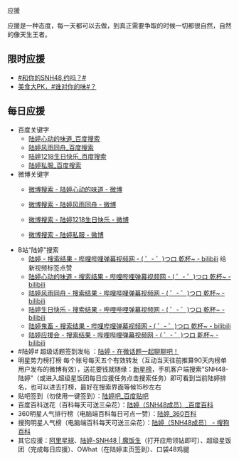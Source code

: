 应援

应援是一种态度，每一天都可以去做，到真正需要争取的时候一切都很自然，自然的像天生王者。

## 限时应援

- [#和你的SNH48,约吗？#](http://vote.weibo.com/poll/137574722)
- [美食大PK，#谁对你的味#？](http://vote.weibo.com/poll/137575272)

## 每日应援

- 百度关键字
  - [陆婷心动的味道_百度搜索](https://www.baidu.com/s?wd=%E9%99%86%E5%A9%B7%E5%BF%83%E5%8A%A8%E7%9A%84%E5%91%B3%E9%81%93)
  - [陆婷风雨同舟_百度搜索](https://www.baidu.com/s?wd=%E9%99%86%E5%A9%B7%E9%A3%8E%E9%9B%A8%E5%90%8C%E8%88%9F)
  - [陆婷1218生日快乐_百度搜索](https://www.baidu.com/s?wd=%E9%99%86%E5%A9%B71218%E7%94%9F%E6%97%A5%E5%BF%AB%E4%B9%90)
  - [陆婷私服_百度搜索](https://www.baidu.com/s?wd=%E9%99%86%E5%A9%B7%E7%A7%81%E6%9C%8D)
- 微博关键字
  - [微博搜索 - 陆婷心动的味道 - 微博](http://s.weibo.com/weibo/%25E9%2599%2586%25E5%25A9%25B7%25E5%25BF%2583%25E5%258A%25A8%25E7%259A%2584%25E5%2591%25B3%25E9%2581%2593)

  - [微博搜索 - 陆婷风雨同舟 - 微博](http://s.weibo.com/weibo/%25E9%2599%2586%25E5%25A9%25B7%25E9%25A3%258E%25E9%259B%25A8%25E5%2590%258C%25E8%2588%259F)

  - [微博搜索 - 陆婷1218生日快乐 - 微博](http://s.weibo.com/weibo/%25E9%2599%2586%25E5%25A9%25B71218%25E7%2594%259F%25E6%2597%25A5%25E5%25BF%25AB%25E4%25B9%2590)

  - [微博搜索 - 陆婷私服 - 微博](http://s.weibo.com/weibo/%25E9%2599%2586%25E5%25A9%25B7%25E7%25A7%2581%25E6%259C%258D)
- B站“陆婷”搜索
    - [陆婷 - 搜索结果 - 哔哩哔哩弹幕视频网 - ( ゜- ゜)つロ 乾杯~ - bilibili](http://search.bilibili.com/all?keyword=%E9%99%86%E5%A9%B7) 给新视频标签点赞
    - [陆婷心动的味道 - 搜索结果 - 哔哩哔哩弹幕视频网 - ( ゜- ゜)つロ 乾杯~ - bilibili](http://search.bilibili.com/all?keyword=%E9%99%86%E5%A9%B7%E5%BF%83%E5%8A%A8%E7%9A%84%E5%91%B3%E9%81%93)
    - [陆婷风雨同舟 - 搜索结果 - 哔哩哔哩弹幕视频网 - ( ゜- ゜)つロ 乾杯~ - bilibili](http://search.bilibili.com/all?keyword=%E9%99%86%E5%A9%B7%E9%A3%8E%E9%9B%A8%E5%90%8C%E8%88%9F)
    - [陆婷生日快乐 - 搜索结果 - 哔哩哔哩弹幕视频网 - ( ゜- ゜)つロ 乾杯~ - bilibili](http://search.bilibili.com/all?keyword=%E9%99%86%E5%A9%B7%E7%94%9F%E6%97%A5%E5%BF%AB%E4%B9%90)
    - [陆婷鬼畜 - 搜索结果 - 哔哩哔哩弹幕视频网 - ( ゜- ゜)つロ 乾杯~ - bilibili](http://search.bilibili.com/all?keyword=%E9%99%86%E5%A9%B7%E9%AC%BC%E7%95%9C)
    - [陆婷应援会 - 搜索结果 - 哔哩哔哩弹幕视频网 - ( ゜- ゜)つロ 乾杯~ - bilibili](http://search.bilibili.com/all?keyword=%E9%99%86%E5%A9%B7%E5%BA%94%E6%8F%B4%E4%BC%9A)
- \#陆婷# 超级话题签到发帖 ：[陆婷 - 在微话题一起聊聊吧！](http://weibo.com/p/1008081774e0904c29efe3190815720ccffa6c/super_index)
- 明星势力榜打榜 每个账号每天五个有效转发（互动当天往前推算90天内榜单用户发布的微博有效），送花要钱就随缘：[新星榜](http://t.cn/zOCSLQE)，手机客户端搜索“SNH48-陆婷”（或进入超级星饭团每日应援任务点击搜索任务）即可看到当前陆婷排名，也可以进去打榜，最好在搜索界面等候15秒左右
- 贴吧签到（勿使用一键签到）：[陆婷吧_百度贴吧](http://tieba.baidu.com/f?kw=%E9%99%86%E5%A9%B7)
- 百度百科送花（百科每天可送三朵花）：[陆婷（SNH48成员）_百度百科](http://baike.baidu.com/item/%E9%99%86%E5%A9%B7/13684136)
- 360明星人气排行榜（电脑端百科每日可点一赞）：[陆婷_360百科](http://baike.so.com/doc/582337-616410.html)
- 搜狗明星人气榜（电脑端百科每天可送三朵花）：[陆婷（SNH48成员） - 搜狗百科](http://baike.sogou.com/v154860965.htm?fromTitle=%E9%99%86%E5%A9%B7&ch=ch.bk.amb)
- 其它应援：[阿里星球](http://h.dongting.com/yule/app/fans_community_detail.html?id=54917905&userID=NjA0NjAxMDg2&bu=fans&shareobject=community)、[陆婷-SNH48 | 魔饭生](https://www.morefans.com.cn/star/profile/5860.html)（打开应用领钻即可）、超级星饭团（完成每日应援）、OWhat（在陆婷主页签到）、口袋48鸡腿
